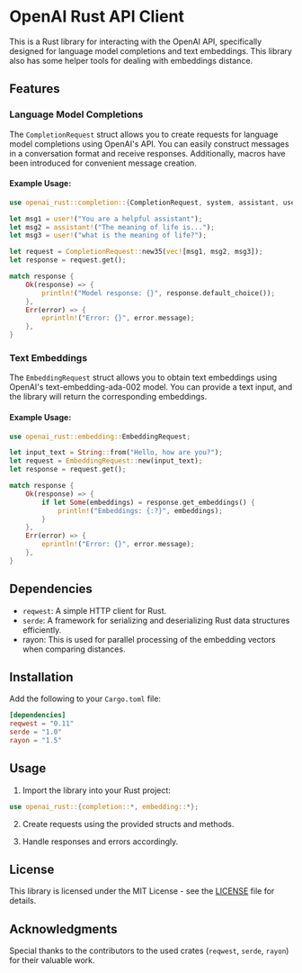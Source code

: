 # OpenAI Rust API Client

This is a Rust library for interacting with the OpenAI API, specifically
designed for language model completions and text embeddings. This library
also has some helper tools for dealing with embeddings distance.

## Features

### Language Model Completions

The `CompletionRequest` struct allows you to create requests for language model
completions using OpenAI's API. You can easily construct
messages in a conversation format and receive responses. Additionally, macros
have been introduced for convenient message creation.

#### Example Usage:

```rust
use openai_rust::completion::{CompletionRequest, system, assistant, user};

let msg1 = user!("You are a helpful assistant");
let msg2 = assistant!("The meaning of life is...");
let msg3 = user!("what is the meaning of life?");

let request = CompletionRequest::new35(vec![msg1, msg2, msg3]);
let response = request.get();

match response {
    Ok(response) => {
        println!("Model response: {}", response.default_choice());
    },
    Err(error) => {
        eprintln!("Error: {}", error.message);
    },
}
```

### Text Embeddings

The `EmbeddingRequest` struct allows you to obtain text embeddings using
OpenAI's text-embedding-ada-002 model. You can provide a text input, and the
library will return the corresponding embeddings.

#### Example Usage:

```rust
use openai_rust::embedding::EmbeddingRequest;

let input_text = String::from("Hello, how are you?");
let request = EmbeddingRequest::new(input_text);
let response = request.get();

match response {
    Ok(response) => {
        if let Some(embeddings) = response.get_embeddings() {
            println!("Embeddings: {:?}", embeddings);
        }
    },
    Err(error) => {
        eprintln!("Error: {}", error.message);
    },
}
```

## Dependencies

- `reqwest`: A simple HTTP client for Rust.
- `serde`: A framework for serializing and deserializing Rust data structures efficiently.
- rayon: This is used for parallel processing of the embedding vectors when comparing distances.

## Installation

Add the following to your `Cargo.toml` file:

```toml
[dependencies]
reqwest = "0.11"
serde = "1.0"
rayon = "1.5"
```

## Usage

1. Import the library into your Rust project:

```rust
use openai_rust::{completion::*, embedding::*};
```

2. Create requests using the provided structs and methods.

3. Handle responses and errors accordingly.

## License

This library is licensed under the MIT License - see the [LICENSE](LICENSE) file for details.

## Acknowledgments

Special thanks to the contributors to the used
crates (`reqwest`, `serde`, `rayon`) for their valuable work.

